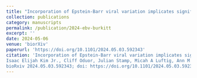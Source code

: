 ```yaml
---
title: "Incorporation of Epstein-Barr viral variation implicates significance of LMP1 in survival prediction and prognostic subgrouping in Burkitt lymphoma."
collection: publications
category: manuscripts
permalink: /publication/2024-ebv-burkitt
excerpt: ''
date: 2024-05-06
venue: 'biorXiv'
paperurl: 'https://doi.org/10.1101/2024.05.03.592343'
citation: 'Incorporation of Epstein-Barr viral variation implicates significance of LMP1 in survival prediction and prognostic subgrouping in Burkitt lymphoma
Isaac Elijah Kim Jr., Cliff Oduor, Julian Stamp, Micah A Luftig, Ann M Moormann, Lorin Crawford, Jeffrey Bailey
bioRxiv 2024.05.03.592343; doi: https://doi.org/10.1101/2024.05.03.592343'
---
```

